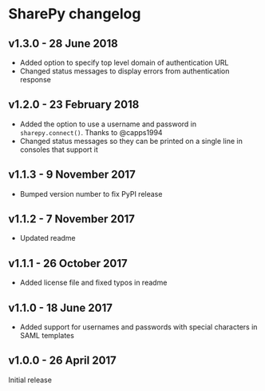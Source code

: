 # SharePy changelog

## v1.3.0 - 28 June 2018

- Added option to specify top level domain of authentication URL
- Changed status messages to display errors from authentication response

## v1.2.0 - 23 February 2018

- Added the option to use a username and password in `sharepy.connect()`. Thanks to @capps1994
- Changed status messages so they can be printed on a single line in consoles that support it

## v1.1.3 - 9 November 2017

- Bumped version number to fix PyPI release

## v1.1.2 - 7 November 2017

- Updated readme

## v1.1.1 - 26 October 2017

- Added license file and fixed typos in readme

## v1.1.0 - 18 June 2017

- Added support for usernames and passwords with special characters in SAML templates

## v1.0.0 - 26 April 2017

Initial release
